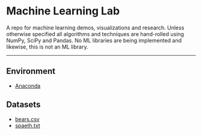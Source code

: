# Machine Learning Lab
A repo for machine learning demos, visualizations and research. Unless otherwise specified all algorithms and techniques are hand-rolled using NumPy, SciPy and Pandas. No ML libraries are being implemented and likewise, this is not an ML library. 

----

## Environment
 * [Anaconda](https://www.continuum.io/why-anaconda) 

## Datasets
 * [bears.csv](https://people.sc.fsu.edu/~jburkardt/datasets/triola/bears.csv)
 * [spaeth.txt](https://people.sc.fsu.edu/~jburkardt/datasets/spaeth/spaeth.html)


